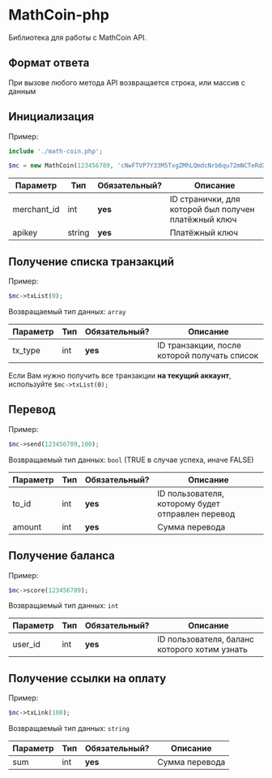 # MathCoin-php
 Библиотека для работы с MathCoin API.

## Формат ответа
При вызове любого метода API возвращается строка, или массив с данным

## Инициализация

Пример:
```php
include './math-coin.php';

$mc = new MathCoin(123456789, 'cNwFTVP7Y33M5TxgZMhLQmdcNrb6qu72mNCTeRdX9PVEqbJPpe');
```

| Параметр     | Тип    | Обязательный?     | Описание                                             |
|--------------|--------|-------------------|------------------------------------------------------|
| merchant_id  | int    | **yes**           | ID странички, для которой был получен платёжный ключ |
| apikey       | string | **yes**           | Платёжный ключ                                       |

## Получение списка транзакций
Пример:
```php
$mc->txList(0);
```
Возвращаемый тип данных: `array`

| Параметр     | Тип    | Обязательный? | Описание                                    | 
|--------------|--------|---------------|---------------------------------------------|
| tx_type      | int    | **yes**       | ID транзакции, после которой получать список|

Если Вам нужно получить все транзакции **на текущий аккаунт**, используйте `$mc->txList(0);`

## Перевод
Пример:
```php
$mc->send(123456789,100);
```
Возвращаемый тип данных: `bool` (TRUE в случае успеха, иначе FALSE)

| Параметр         | Тип    | Обязательный? | Описание                                            |
|------------------|--------|---------------|-----------------------------------------------------|
| to_id            | int    | **yes**       | ID пользователя, которому будет отправлен перевод   |
| amount           | int    | **yes**       | Сумма перевода                                      |

## Получение баланса
Пример:
```php
$mc->score(123456789);
```
Возвращаемый тип данных: `int`

| Параметр     | Тип    | Обязательный? | Описание                                      |
|--------------|--------|---------------|-----------------------------------------------|
| user_id      | int  | **yes**         | ID пользователя, баланс которого хотим узнать |

## Получение ссылки на оплату
Пример:
```php
$mc->txLink(100);
```
Возвращаемый тип данных: `string`

| Параметр     | Тип    | Обязательный?   | Описание         |
|--------------|--------|-----------------|------------------|
| sum          | int    | **yes**         | Сумма перевода   |
